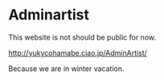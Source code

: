 # Adminartist

This website is not should be public for now.

http://yukycohamabe.ciao.jp/AdminArtist/

Because we are in winter vacation.
